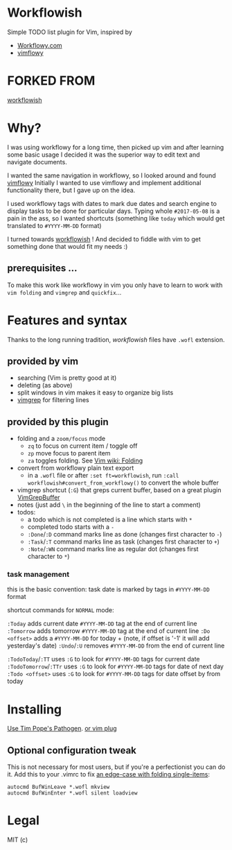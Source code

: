 # Workflowish

Simple TODO list plugin for Vim, inspired by 

- [Workflowy.com](https://workflowy.com/)
- [vimflowy](https://github.com/WuTheFWasThat/vimflowy)

# FORKED FROM

[workflowish](https://github.com/lukaszkorecki/workflowish)

# Why?

I was using workflowy for a long time, then picked up vim and after learning 
some basic usage I decided it was the superior way to edit text and navigate documents.

I wanted the same navigation in workflowy, so I looked around and found [vimflowy](https://github.com/WuTheFWasThat/vimflowy)
Initially I wanted to use vimflowy and implement additional functionality there, but I gave up on the idea.

I used workflowy tags with dates to mark due dates and search engine to display
tasks to be done for particular days. Typing whole `#2017-05-08` is a pain in the ass,
so I wanted shortcuts (something like `today` which would get translated to `#YYYY-MM-DD` format)

I turned towards [workflowish](https://github.com/lukaszkorecki/workflowish) !
And decided to fiddle with vim to get something done that would fit my needs :)

## prerequisites ...

To make this work like workflowy in vim you only have to learn to work with `vim folding` and `vimgrep` and `quickfix`...

# Features and syntax

Thanks to the long running tradition, *workflowish* files have `.wofl` extension.

## provided by vim

- searching (Vim is pretty good at it)
- deleting (as above)
- split windows in vim makes it easy to organize big lists
- [vimgrep](http://vimdoc.sourceforge.net/htmldoc/quickfix.html#:vimgrep) for filtering lines

## provided by this plugin

- folding and a `zoom/focus` mode
  - `zq` to focus on current item / toggle off
  - `zp` move focus to parent item
  - `za` toggles folding. See [Vim wiki: Folding](http://vim.wikia.com/wiki/Folding#Opening_and_closing_folds)
- convert from workflowy plain text export
  - in a `.wofl` file or after `:set ft=workflowish`, run `:call workflowish#convert_from_workflowy()` to convert the whole buffer
- vimgrep shortcut (`:G`) that greps current buffer, based on a great plugin [VimGrepBuffer](https://github.com/vim-scripts/VimgrepBuffer)
- notes (just add `\` in the beginning of the line to start a comment)
- todos:
  - a todo which is not completed is a line which starts with `*`
  - completed todo starts with a `-`
  - `:Done`/`:D` command marks line as done (changes first character to `-`)
  - `:Task`/`:T` command marks line as task (changes first character to `+`)
  - `:Note`/`:WN` command marks line as regular dot (changes first character to `*`)

### task management

this is the basic convention: task date is marked by tags in `#YYYY-MM-DD` format

shortcut commands for `NORMAL` mode:

`:Today` adds current date `#YYYY-MM-DD` tag at the end of current line
`:Tomorrow` adds tomorrow `#YYYY-MM-DD` tag at the end of current line
`:Do <offset>` adds a `#YYYY-MM-DD` for today + <offset> (note, if offset is '-1' it will add yesterday's date)
`:Undo`/`:U` removes `#YYYY-MM-DD` from the end of current line

`:TodoToday`/`:TT` uses `:G` to look for `#YYYY-MM-DD` tags for current date
`:TodoTomorrow`/`:TTr` uses `:G` to look for `#YYYY-MM-DD` tags for date of next day 
`:Todo <offset>` uses `:G` to look for `#YYYY-MM-DD` tags for date offset by <offset> from today

# Installing

[Use Tim Pope's Pathogen](https://github.com/tpope/vim-pathogen).
[or vim plug](https://github.com/junegunn/vim-plug)

## Optional configuration tweak

This is not necessary for most users, but if you're a perfectionist you can do it. Add this to your .vimrc to fix [an edge-case with folding single-items](https://github.com/lukaszkorecki/workflowish/issues/5):

```
autocmd BufWinLeave *.wofl mkview
autocmd BufWinEnter *.wofl silent loadview
```

# Legal

MIT (c)
